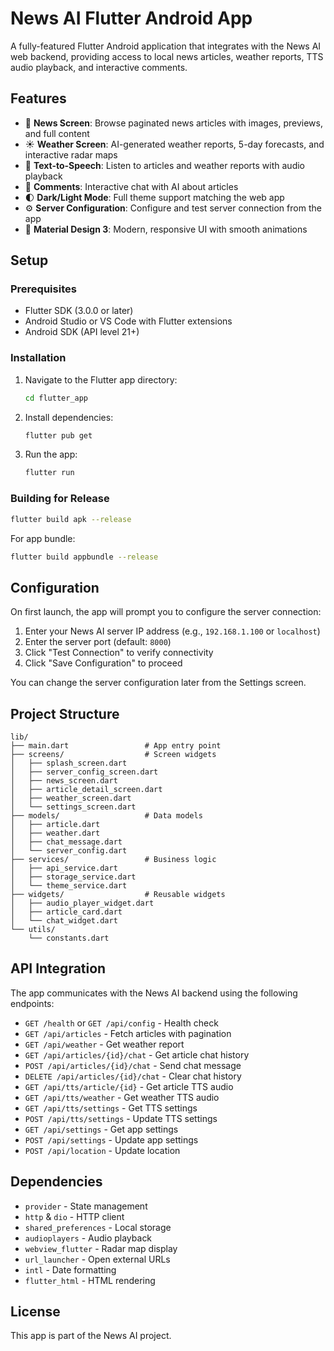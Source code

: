 # News AI Flutter Android App

A fully-featured Flutter Android application that integrates with the News AI web backend, providing access to local news articles, weather reports, TTS audio playback, and interactive comments.

## Features

- 📰 **News Screen**: Browse paginated news articles with images, previews, and full content
- ☀️ **Weather Screen**: AI-generated weather reports, 5-day forecasts, and interactive radar maps
- 🎤 **Text-to-Speech**: Listen to articles and weather reports with audio playback
- 💬 **Comments**: Interactive chat with AI about articles
- 🌓 **Dark/Light Mode**: Full theme support matching the web app
- ⚙️ **Server Configuration**: Configure and test server connection from the app
- 🎨 **Material Design 3**: Modern, responsive UI with smooth animations

## Setup

### Prerequisites

- Flutter SDK (3.0.0 or later)
- Android Studio or VS Code with Flutter extensions
- Android SDK (API level 21+)

### Installation

1. Navigate to the Flutter app directory:
   ```bash
   cd flutter_app
   ```

2. Install dependencies:
   ```bash
   flutter pub get
   ```

3. Run the app:
   ```bash
   flutter run
   ```

### Building for Release

```bash
flutter build apk --release
```

For app bundle:
```bash
flutter build appbundle --release
```

## Configuration

On first launch, the app will prompt you to configure the server connection:

1. Enter your News AI server IP address (e.g., `192.168.1.100` or `localhost`)
2. Enter the server port (default: `8000`)
3. Click "Test Connection" to verify connectivity
4. Click "Save Configuration" to proceed

You can change the server configuration later from the Settings screen.

## Project Structure

```
lib/
├── main.dart                 # App entry point
├── screens/                  # Screen widgets
│   ├── splash_screen.dart
│   ├── server_config_screen.dart
│   ├── news_screen.dart
│   ├── article_detail_screen.dart
│   ├── weather_screen.dart
│   └── settings_screen.dart
├── models/                   # Data models
│   ├── article.dart
│   ├── weather.dart
│   ├── chat_message.dart
│   └── server_config.dart
├── services/                 # Business logic
│   ├── api_service.dart
│   ├── storage_service.dart
│   └── theme_service.dart
├── widgets/                  # Reusable widgets
│   ├── audio_player_widget.dart
│   ├── article_card.dart
│   └── chat_widget.dart
└── utils/
    └── constants.dart
```

## API Integration

The app communicates with the News AI backend using the following endpoints:

- `GET /health` or `GET /api/config` - Health check
- `GET /api/articles` - Fetch articles with pagination
- `GET /api/weather` - Get weather report
- `GET /api/articles/{id}/chat` - Get article chat history
- `POST /api/articles/{id}/chat` - Send chat message
- `DELETE /api/articles/{id}/chat` - Clear chat history
- `GET /api/tts/article/{id}` - Get article TTS audio
- `GET /api/tts/weather` - Get weather TTS audio
- `GET /api/tts/settings` - Get TTS settings
- `POST /api/tts/settings` - Update TTS settings
- `GET /api/settings` - Get app settings
- `POST /api/settings` - Update app settings
- `POST /api/location` - Update location

## Dependencies

- `provider` - State management
- `http` & `dio` - HTTP client
- `shared_preferences` - Local storage
- `audioplayers` - Audio playback
- `webview_flutter` - Radar map display
- `url_launcher` - Open external URLs
- `intl` - Date formatting
- `flutter_html` - HTML rendering

## License

This app is part of the News AI project.





